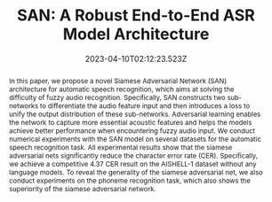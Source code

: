 ---
abstract: In this paper, we propose a novel Siamese Adversarial Network (SAN) architecture for automatic speech recognition, which aims at solving the difficulty of fuzzy audio recognition. Specifically, SAN constructs two sub-networks to differentiate the audio feature input and then introduces a loss to unify the output distribution of these sub-networks. Adversarial learning enables the network to capture more essential acoustic features and helps the models achieve better performance when encountering fuzzy audio input. We conduct numerical experiments with the SAN model on several datasets for the automatic speech recognition task. All experimental results show that the siamese adversarial nets significantly reduce the character error rate (CER). Specifically, we achieve a competitive 4.37 CER result on the AISHELL-1 dataset without any language models. To reveal the generality of the siamese adversarial net, we also conduct experiments on the phoneme recognition task, which also shows the superiority of the siamese adversarial network.
slides: ""
url_pdf: https://ieeexplore.ieee.org/document/10094595
publication_types:
  - "1"
authors:
  - Zeping Min
  - Qian Ge
  - admin
author_notes: 
  - Equal Contribution
  - Equal Contribution
  - Equal Contribution
publication: In *2023 IEEE International Conference on Acoustics, Speech and Signal Processing (**ICASSP 2023**)*
summary: "We propose a novel Siamese Adversarial Network (SAN) architecture for automatic speech recognition, which aims at solving the difficulty of fuzzy audio recognition."
url_dataset: ""
url_project: ""
publication_short: ""
url_source: ""
url_video: ""
title: "SAN: A Robust End-to-End ASR Model Architecture"
doi: ""
featured: true
tags: []
projects: []
image:
  caption: ""
  focal_point: ""
  preview_only: false
  filename: 3.png
date: 2023-04-10T02:12:23.523Z
url_slides: ""
publishDate: 2023-04-10T00:00:00.000Z
url_poster: ""
url_code: ""
---